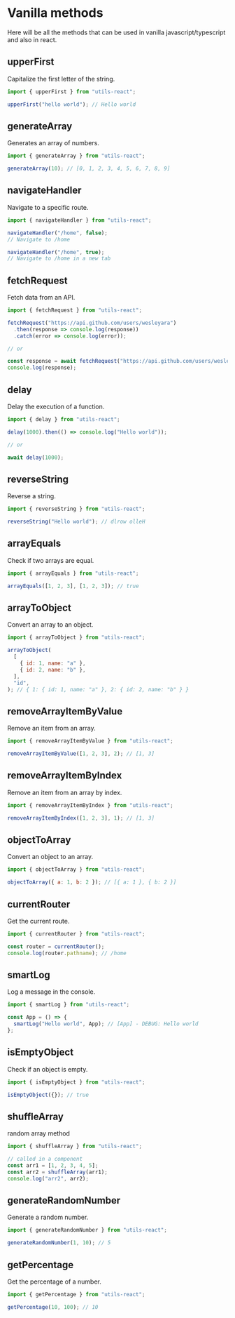 # Vanilla methods

Here will be all the methods that can be used in vanilla javascript/typescript and also in react.

## upperFirst

Capitalize the first letter of the string.

```js
import { upperFirst } from "utils-react";

upperFirst("hello world"); // Hello world
```

## generateArray

Generates an array of numbers.

```js
import { generateArray } from "utils-react";

generateArray(10); // [0, 1, 2, 3, 4, 5, 6, 7, 8, 9]
```

## navigateHandler

Navigate to a specific route.

```js
import { navigateHandler } from "utils-react";

navigateHandler("/home", false);
// Navigate to /home

navigateHandler("/home", true);
// Navigate to /home in a new tab
```

## fetchRequest

Fetch data from an API.

```js
import { fetchRequest } from "utils-react";

fetchRequest("https://api.github.com/users/wesleyara")
  .then(response => console.log(response))
  .catch(error => console.log(error));

// or

const response = await fetchRequest("https://api.github.com/users/wesleyara");
console.log(response);
```

## delay

Delay the execution of a function.

```js
import { delay } from "utils-react";

delay(1000).then(() => console.log("Hello world"));

// or

await delay(1000);
```

## reverseString

Reverse a string.

```js
import { reverseString } from "utils-react";

reverseString("Hello world"); // dlrow olleH
```

## arrayEquals

Check if two arrays are equal.

```js
import { arrayEquals } from "utils-react";

arrayEquals([1, 2, 3], [1, 2, 3]); // true
```

## arrayToObject

Convert an array to an object.

```js
import { arrayToObject } from "utils-react";

arrayToObject(
  [
    { id: 1, name: "a" },
    { id: 2, name: "b" },
  ],
  "id",
); // { 1: { id: 1, name: "a" }, 2: { id: 2, name: "b" } }
```

## removeArrayItemByValue

Remove an item from an array.

```js
import { removeArrayItemByValue } from "utils-react";

removeArrayItemByValue([1, 2, 3], 2); // [1, 3]
```

## removeArrayItemByIndex

Remove an item from an array by index.

```js
import { removeArrayItemByIndex } from "utils-react";

removeArrayItemByIndex([1, 2, 3], 1); // [1, 3]
```

## objectToArray

Convert an object to an array.

```js
import { objectToArray } from "utils-react";

objectToArray({ a: 1, b: 2 }); // [{ a: 1 }, { b: 2 }]
```

## currentRouter

Get the current route.

```js
import { currentRouter } from "utils-react";

const router = currentRouter();
console.log(router.pathname); // /home
```

## smartLog

Log a message in the console.

```js
import { smartLog } from "utils-react";

const App = () => {
  smartLog("Hello world", App); // [App] - DEBUG: Hello world
};
```

## isEmptyObject

Check if an object is empty.

```js
import { isEmptyObject } from "utils-react";

isEmptyObject({}); // true
```

## shuffleArray

random array method

```js
import { shuffleArray } from "utils-react";

// called in a component
const arr1 = [1, 2, 3, 4, 5];
const arr2 = shuffleArray(arr1);
console.log("arr2", arr2);
```

## generateRandomNumber

Generate a random number.

```js
import { generateRandomNumber } from "utils-react";

generateRandomNumber(1, 10); // 5
```

## getPercentage

Get the percentage of a number.

```js
import { getPercentage } from "utils-react";

getPercentage(10, 100); // 10
```
